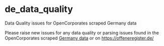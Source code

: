 # de_data_quality
Data Quality issues for OpenCorporates scraped Germany data

Please raise new issues for any data quality or parsing issues found in the OpenCorporates scraped [Germany data](https://opencorporates.com/companies/de) or on https://offeneregister.de/
